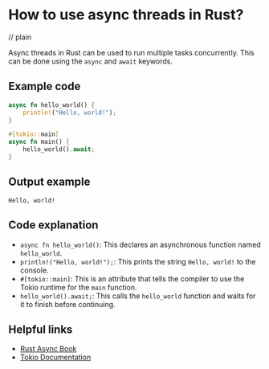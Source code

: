 # How to use async threads in Rust?
// plain

Async threads in Rust can be used to run multiple tasks concurrently. This can be done using the `async` and `await` keywords.

## Example code

```rust
async fn hello_world() {
    println!("Hello, world!");
}

#[tokio::main]
async fn main() {
    hello_world().await;
}
```

## Output example

```
Hello, world!
```

## Code explanation

- `async fn hello_world()`: This declares an asynchronous function named `hello_world`.
- `println!("Hello, world!");`: This prints the string `Hello, world!` to the console.
- `#[tokio::main]`: This is an attribute that tells the compiler to use the Tokio runtime for the `main` function.
- `hello_world().await;`: This calls the `hello_world` function and waits for it to finish before continuing.

## Helpful links
- [Rust Async Book](https://rust-lang.github.io/async-book/)
- [Tokio Documentation](https://tokio.rs/docs/)